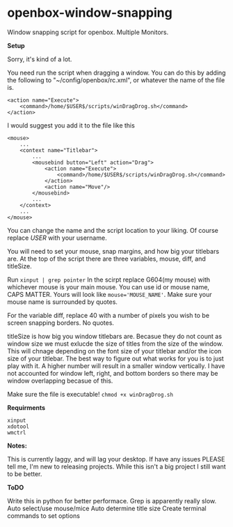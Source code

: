 # openbox-window-snapping
Window snapping script for openbox. Multiple Monitors.

**Setup**

Sorry, it's kind of a lot.

You need run the script when dragging a window. You can do this by adding the following to "~/config/openbox/rc.xml", or whatever the name of the file is.
```
<action name="Execute">
    <command>/home/$USER$/scripts/winDragDrog.sh</command>
</action>
````

I would suggest you add it to the file like this
```
<mouse>
    ...
    <context name="Titlebar">
        ...
        <mousebind button="Left" action="Drag">
            <action name="Execute">
                <command>/home/$USER$/scripts/winDragDrog.sh</command>
            </action>
            <action name="Move"/>
        </mousebind>
        ...
    </context>
    ...
</mouse>
```
You can change the name and the script location to your liking. Of course replace $USER$ with your username.


You will need to set your mouse, snap margins, and how big your titlebars are.
At the top of the script there are three variables, mouse, diff, and titleSize.

Run `xinput | grep pointer`
In the scirpt replace G604(my mouse) with whichever mouse is your main mouse. You can use id or mouse name, CAPS MATTER. Yours will look like `mouse='MOUSE_NAME'`. Make sure your mouse name is surrounded by quotes.

For the variable diff, replace 40 with a number of pixels you wish to be screen snapping borders. No quotes.

titleSize is how big you window titlebars are. Becasue they do not count as window size we must exlucde the size of titles from the size of the window. This will chnage depending on the font size of your titlebar and/or the icon size of your titlebar. The best way to figure out what works for you is to just play with it. A higher number will result in a smaller window vertically. I have not accounted for window left, right, and bottom borders so there may be window overlapping becasue of this.

Make sure the file is executable! `chmod +x winDragDrog.sh`

**Requirments**
```
xinput
xdotool
wmctrl
```
  
**Notes:**

This is currently laggy, and will lag your desktop.
If have any issues PLEASE tell me, I'm new to releasing projects. While this isn't a big project I still want to be better.


**ToDO**

Write this in python for better performace. Grep is apparently really slow.
Auto select/use mouse/mice
Auto determine title size
Create terminal commands to set options

